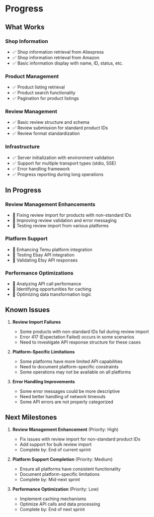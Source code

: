 # Progress

## What Works

### Shop Information

- ✅ Shop information retrieval from Aliexpress
- ✅ Shop information retrieval from Amazon
- ✅ Basic information display with name, ID, status, etc.

### Product Management

- ✅ Product listing retrieval
- ✅ Product search functionality
- ✅ Pagination for product listings

### Review Management

- ✅ Basic review structure and schema
- ✅ Review submission for standard product IDs
- ✅ Review format standardization

### Infrastructure

- ✅ Server initialization with environment validation
- ✅ Support for multiple transport types (stdio, SSE)
- ✅ Error handling framework
- ✅ Progress reporting during long operations

## In Progress

### Review Management Enhancements

- 🔄 Fixing review import for products with non-standard IDs
- 🔄 Improving review validation and error messaging
- 🔄 Testing review import from various platforms

### Platform Support

- 🔄 Enhancing Temu platform integration
- 🔄 Testing Ebay API integration
- 🔄 Validating Etsy API responses

### Performance Optimizations

- 🔄 Analyzing API call performance
- 🔄 Identifying opportunities for caching
- 🔄 Optimizing data transformation logic

## Known Issues

1. **Review Import Failures**

   - Some products with non-standard IDs fail during review import
   - Error 417 (Expectation Failed) occurs in some scenarios
   - Need to investigate API response structure for these cases

2. **Platform-Specific Limitations**

   - Some platforms have more limited API capabilities
   - Need to document platform-specific constraints
   - Some operations may not be available on all platforms

3. **Error Handling Improvements**
   - Some error messages could be more descriptive
   - Need better handling of network timeouts
   - Some API errors are not properly categorized

## Next Milestones

1. **Review Management Enhancement** (Priority: High)

   - Fix issues with review import for non-standard product IDs
   - Add support for bulk review import
   - Complete by: End of current sprint

2. **Platform Support Completion** (Priority: Medium)

   - Ensure all platforms have consistent functionality
   - Document platform-specific limitations
   - Complete by: Mid-next sprint

3. **Performance Optimization** (Priority: Low)
   - Implement caching mechanisms
   - Optimize API calls and data processing
   - Complete by: End of next sprint

